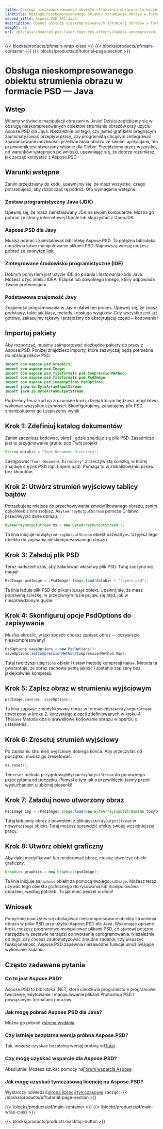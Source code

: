 ```yaml
---
title: Obsługa nieskompresowanego obiektu strumienia obrazu w formacie PSD — Java
linktitle: Obsługa nieskompresowanego obiektu strumienia obrazu w formacie PSD — Java
second_title: Aspose.PSD API Java
description: Opanuj obsługę nieskompresowanych strumieni obrazów w formacie PSD przy użyciu Aspose.PSD dla Java, korzystając z tego łatwego do zrozumienia przewodnika. Idealny dla programistów i projektantów.
weight: 26
url: /pl/java/advanced-psd-layer-features-effects/handle-uncompressed-image-stream-object-psd/
---
```


{{< blocks/products/pf/main-wrap-class >}}
{{< blocks/products/pf/main-container >}}
{{< blocks/products/pf/tutorial-page-section >}}

# Obsługa nieskompresowanego obiektu strumienia obrazu w formacie PSD — Java

## Wstęp
Witamy w świecie manipulacji obrazami w Javie! Dzisiaj zagłębiamy się w obsługę nieskompresowanych obiektów strumienia obrazów przy użyciu Aspose.PSD dla Java. Niezależnie od tego, czy jesteś grafikiem pragnącym zautomatyzować przepływ pracy, czy programistą chcącym zintegrować zaawansowane możliwości przetwarzania obrazu ze swoimi aplikacjami, ten przewodnik jest stworzony właśnie dla Ciebie. Przejdziemy przez wszystko, od warunków wstępnych po wnioski, upewniając się, że dobrze rozumiesz, jak zacząć korzystać z Aspose.PSD.
## Warunki wstępne
Zanim przejdziemy do kodu, upewnijmy się, że masz wszystko, czego potrzebujesz, aby rozpocząć tę podróż. Oto wymagania wstępne:
### Zestaw programistyczny Java (JDK)
Upewnij się, że masz zainstalowany JDK na swoim komputerze. Można go pobrać ze strony internetowej Oracle lub skorzystać z OpenJDK.
### Aspose.PSD dla Javy
 Musisz pobrać i zainstalować bibliotekę Aspose.PSD. Ta potężna biblioteka umożliwia łatwe manipulowanie plikami PSD. Najnowszą wersję możesz pobrać ze strony[ten link](https://releases.aspose.com/psd/java/).
### Zintegrowane środowisko programistyczne (IDE)
Dobrym pomysłem jest użycie IDE do pisania i testowania kodu Java. Możesz użyć IntelliJ IDEA, Eclipse lub dowolnego innego, który odpowiada Twoim preferencjom.
### Podstawowa znajomość Javy
Znajomość programowania w Javie ułatwi ten proces. Upewnij się, że znasz podstawy, takie jak klasy, metody i obsługa wyjątków.
Gdy wszystko jest już gotowe, zakasujmy rękawy i przejdźmy do ekscytującej części – kodowania!
## Importuj pakiety
Aby rozpocząć, musimy zaimportować niezbędne pakiety do pracy z Aspose.PSD. Poniżej znajdziesz importy, które zazwyczaj będą potrzebne do obsługi plików PSD.
```java
import com.aspose.psd.Graphics;
import com.aspose.psd.Image;
import com.aspose.psd.fileformats.psd.CompressionMethod;
import com.aspose.psd.fileformats.psd.PsdImage;
import com.aspose.psd.imageoptions.PsdOptions;
import java.io.ByteArrayInputStream;
import java.io.ByteArrayOutputStream;
```
Podzielmy teraz kod na zrozumiałe kroki, dzięki którym będziesz mógł łatwo wykonać wszystkie czynności. Skonfigurujemy, załadujemy plik PSD, zmanipulujemy go i zapiszemy wynik. 
## Krok 1: Zdefiniuj katalog dokumentów
Zanim zaczniesz kodować, określ, gdzie znajduje się plik PSD. Zasadniczo jest to przygotowanie gruntu pod Twój projekt. 
```java
String dataDir = "Your Document Directory";
```
 Zastępować`"Your Document Directory"` z rzeczywistą ścieżką, w której znajduje się plik PSD (np. Layers.psd). Pomaga to w zlokalizowaniu plików bez kłopotów.
## Krok 2: Utwórz strumień wyjściowy tablicy bajtów
 Potrzebujesz miejsca do przechowywania zmodyfikowanego obrazu, zanim cokolwiek z nim zrobisz. A`ByteArrayOutputStream` pomoże Ci łatwo przechwycić dane obrazu.
```java
ByteArrayOutputStream ms = new ByteArrayOutputStream();
```
 Ta linia inicjuje nową`ByteArrayOutputStream` obiekt nazwany`ms`. Użyjesz tego obiektu do zapisania nieskompresowanego obrazu.
## Krok 3: Załaduj plik PSD
Teraz nadszedł czas, aby załadować właściwy plik PSD. Tutaj zaczyna się magia!
```java
PsdImage psdImage = (PsdImage) Image.load(dataDir + "layers.psd");
```
Ta linia ładuje plik PSD do pliku`PsdImage` obiekt. Upewnij się, że masz poprawną ścieżkę; w przeciwnym razie pojawi się błąd, jak w niesprawdzonym quizie.
## Krok 4: Skonfiguruj opcje PsdOptions do zapisywania
Musisz określić, w jaki sposób chcesz zapisać obraz — oczywiście nieskompresowany!
```java
PsdOptions saveOptions = new PsdOptions();
saveOptions.setCompressionMethod(CompressionMethod.Raw);
```
 Tutaj tworzysz`PsdOptions` obiekt i ustaw metodę kompresji na`Raw`. Metoda ta gwarantuje, że obraz zachowa pełną jakość i zostanie zapisany bez jakiejkolwiek kompresji.
## Krok 5: Zapisz obraz w strumieniu wyjściowym
```java
psdImage.save(ms, saveOptions);
```
 Ta linia zapisuje zmodyfikowany obraz w formacie`ByteArrayOutputStream` utworzony w kroku 2, korzystając z opcji zdefiniowanych w kroku 4. The`save` Metoda dba o prawidłowe kodowanie obrazu w oparciu o ustawienia.
## Krok 6: Zresetuj strumień wyjściowy
Po zapisaniu strumień wyjściowy dobiega końca. Aby przeczytać od początku, musisz go zresetować.
```java
ms.reset();
```
 Ten`reset` metoda przygotowuje`ByteArrayOutputStream` do ponownego przeczytania od początku. Pomyśl o tym jak o przewinięciu taśmy przed wysłuchaniem ulubionej piosenki!
## Krok 7: Załaduj nowo utworzony obraz
```java
PsdImage img = (PsdImage) Image.load(new ByteArrayInputStream(ms.toByteArray()));
```
 Tutaj ładujemy obraz z powrotem z pliku`ByteArrayOutputStream` w nowy`PsdImage` obiekt. Tutaj możesz sprawdzić efekty swojej wcześniejszej pracy.
## Krok 8: Utwórz obiekt graficzny
Aby dalej modyfikować lub renderować obraz, musisz utworzyć obiekt graficzny.
```java
Graphics graphics = new Graphics(psdImage);
```
 Ta linia inicjuje a`Graphics` obiekt za pomocą twojego`psdImage`. Możesz teraz używać tego obiektu graficznego do rysowania lub manipulowania obrazem, według potrzeb. To jak mieć pędzel w dłoni!
## Wniosek 
Pomyślnie nauczyłeś się obsługiwać nieskompresowane obiekty strumienia obrazu w pliku PSD przy użyciu Aspose.PSD dla Java. Wykonując opisane kroki, możesz programowo manipulować plikami PSD, co stanowi potężne narzędzie w zestawie narzędzi do tworzenia oprogramowania. Niezależnie od tego, czy chcesz zautomatyzować żmudne zadania, czy ulepszyć funkcjonalność, Aspose.PSD zapewnia niezawodne funkcje umożliwiające wykonanie zadania.
## Często zadawane pytania
### Co to jest Aspose.PSD?
Aspose.PSD to biblioteka .NET, która umożliwia programistom programowe tworzenie, edytowanie i manipulowanie plikami Photoshop PSD i powiązanymi formatami obrazów.
### Jak mogę pobrać Aspose.PSD dla Java?
 Można go pobrać z[strona wydania](https://releases.aspose.com/psd/java/).
### Czy istnieje bezpłatna wersja próbna Aspose.PSD?
 Tak, możesz uzyskać bezpłatną wersję próbną od[Tutaj](https://releases.aspose.com/).
### Czy mogę uzyskać wsparcie dla Aspose.PSD?
 Absolutnie! Możesz szukać pomocy na[Forum wsparcia Aspose](https://forum.aspose.com/c/psd/34).
### Jak mogę uzyskać tymczasową licencję na Aspose.PSD?
 Wystarczy odwiedzić[strona licencji tymczasowej](https://purchase.aspose.com/temporary-license/) zacząć.
{{< /blocks/products/pf/tutorial-page-section >}}

{{< /blocks/products/pf/main-container >}}
{{< /blocks/products/pf/main-wrap-class >}}

{{< blocks/products/products-backtop-button >}}
